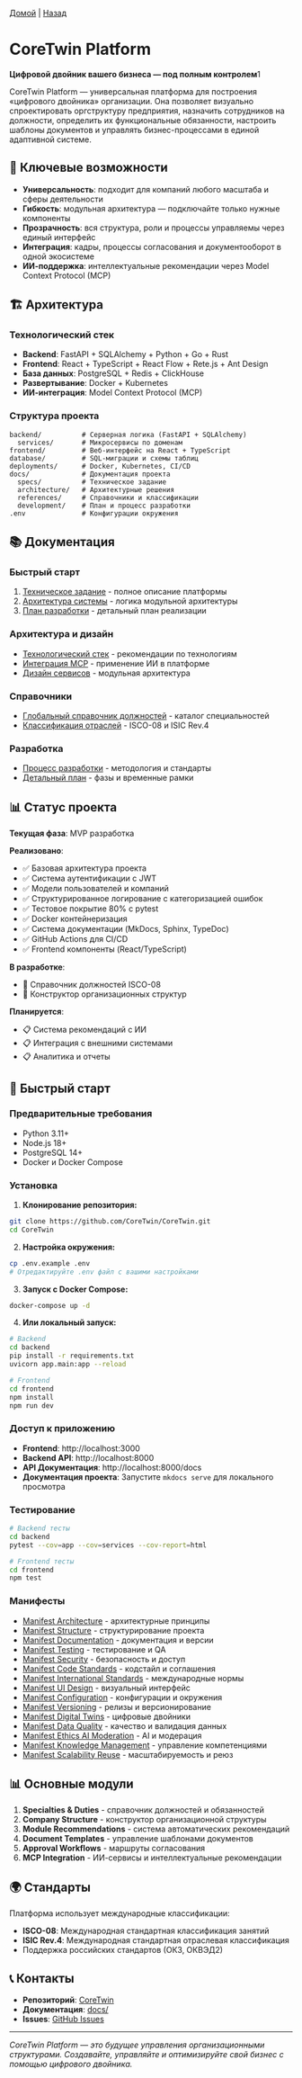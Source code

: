 [Домой](../README.md) | [Назад](../content/Description_for_agents.md)

# CoreTwin Platform

**Цифровой двойник вашего бизнеса — под полным контролем**1

CoreTwin Platform — универсальная платформа для построения «цифрового двойника» организации. Она позволяет визуально спроектировать оргструктуру предприятия, назначить сотрудников на должности, определить их функциональные обязанности, настроить шаблоны документов и управлять бизнес-процессами в единой адаптивной системе.

## 🎯 Ключевые возможности

- **Универсальность**: подходит для компаний любого масштаба и сферы деятельности
- **Гибкость**: модульная архитектура — подключайте только нужные компоненты
- **Прозрачность**: вся структура, роли и процессы управляемы через единый интерфейс
- **Интеграция**: кадры, процессы согласования и документооборот в одной экосистеме
- **ИИ-поддержка**: интеллектуальные рекомендации через Model Context Protocol (MCP)

## 🏗️ Архитектура

### Технологический стек
- **Backend**: FastAPI + SQLAlchemy + Python + Go + Rust
- **Frontend**: React + TypeScript + React Flow + Rete.js + Ant Design
- **База данных**: PostgreSQL + Redis + ClickHouse
- **Развертывание**: Docker + Kubernetes
- **ИИ-интеграция**: Model Context Protocol (MCP)

### Структура проекта

```
backend/          # Серверная логика (FastAPI + SQLAlchemy)
  services/       # Микросервисы по доменам
frontend/         # Веб-интерфейс на React + TypeScript
database/         # SQL-миграции и схемы таблиц
deployments/      # Docker, Kubernetes, CI/CD
docs/             # Документация проекта
  specs/          # Техническое задание
  architecture/   # Архитектурные решения
  references/     # Справочники и классификации
  development/    # План и процесс разработки
.env              # Конфигурации окружения
```

## 📚 Документация

### Быстрый старт
1. [Техническое задание](docs/specs/technical-specification.md) - полное описание платформы
2. [Архитектура системы](docs/architecture/service-design.md) - логика модульной архитектуры
3. [План разработки](docs/development/development-plan.md) - детальный план реализации

### Архитектура и дизайн
- [Технологический стек](docs/architecture/technology-stack.md) - рекомендации по технологиям
- [Интеграция MCP](docs/architecture/mcp-integration.md) - применение ИИ в платформе
- [Дизайн сервисов](docs/architecture/service-design.md) - модульная архитектура

### Справочники
- [Глобальный справочник должностей](docs/references/job-directory.md) - каталог специальностей
- [Классификация отраслей](docs/references/industries-classification.md) - ISCO-08 и ISIC Rev.4

### Разработка
- [Процесс разработки](docs/development/README.md) - методология и стандарты
- [Детальный план](docs/development/development-plan.md) - фазы и временные рамки

## 📊 Статус проекта

**Текущая фаза**: MVP разработка

**Реализовано**:
- ✅ Базовая архитектура проекта
- ✅ Система аутентификации с JWT
- ✅ Модели пользователей и компаний
- ✅ Структурированное логирование с категоризацией ошибок
- ✅ Тестовое покрытие 80% с pytest
- ✅ Docker контейнеризация
- ✅ Система документации (MkDocs, Sphinx, TypeDoc)
- ✅ GitHub Actions для CI/CD
- ✅ Frontend компоненты (React/TypeScript)

**В разработке**:
- 🔄 Справочник должностей ISCO-08
- 🔄 Конструктор организационных структур

**Планируется**:
- 📋 Система рекомендаций с ИИ
- 📋 Интеграция с внешними системами
- 📋 Аналитика и отчеты

## 🚀 Быстрый старт

### Предварительные требования
- Python 3.11+
- Node.js 18+
- PostgreSQL 14+
- Docker и Docker Compose

### Установка

1. **Клонирование репозитория:**
```bash
git clone https://github.com/CoreTwin/CoreTwin.git
cd CoreTwin
```

2. **Настройка окружения:**
```bash
cp .env.example .env
# Отредактируйте .env файл с вашими настройками
```

3. **Запуск с Docker Compose:**
```bash
docker-compose up -d
```

4. **Или локальный запуск:**
```bash
# Backend
cd backend
pip install -r requirements.txt
uvicorn app.main:app --reload

# Frontend
cd frontend
npm install
npm run dev
```

### Доступ к приложению
- **Frontend**: http://localhost:3000
- **Backend API**: http://localhost:8000
- **API Документация**: http://localhost:8000/docs
- **Документация проекта**: Запустите `mkdocs serve` для локального просмотра

### Тестирование
```bash
# Backend тесты
cd backend
pytest --cov=app --cov=services --cov-report=html

# Frontend тесты
cd frontend
npm test
```

### Манифесты
- [Manifest Architecture](docs/manifest/manifest_architecture.md) - архитектурные принципы
- [Manifest Structure](docs/manifest/manifest_structure.md) - структурирование проекта
- [Manifest Documentation](docs/manifest/manifest_documentation.md) - документация и версии
- [Manifest Testing](docs/manifest/manifest_testing.md) - тестирование и QA
- [Manifest Security](docs/manifest/manifest_security.md) - безопасность и доступ
- [Manifest Code Standards](docs/manifest/manifest_code_standards.md) - кодстайл и соглашения
- [Manifest International Standards](docs/manifest/manifest_international_standards.md) - международные нормы 
- [Manifest UI Design](docs/manifest/manifest_ui_design.md) - визуальный интерфейс
- [Manifest Configuration](docs/manifest/manifest_configuration.md) - конфигурации и окружения
- [Manifest Versioning](docs/manifest/manifest_versioning.md) - релизы и версионирование
- [Manifest Digital Twins](docs/manifest/manifest_digital_twins.md) - цифровые двойники
- [Manifest Data Quality](docs/manifest/manifest_data_quality.md) - качество и валидация данных
- [Manifest Ethics AI Moderation](docs/manifest/manifest_ethics_ai_moderation.md) - AI и модерация
- [Manifest Knowledge Management](docs/manifest/manifest_knowledge_management.md) - управление компетенциями
- [Manifest Scalability Reuse](docs/manifest/manifest_scalability_reuse.md) - масштабируемость и реюз

## 📊 Основные модули

1. **Specialties & Duties** - справочник должностей и обязанностей
2. **Company Structure** - конструктор организационной структуры
3. **Module Recommendations** - система автоматических рекомендаций
4. **Document Templates** - управление шаблонами документов
5. **Approval Workflows** - маршруты согласования
6. **MCP Integration** - ИИ-сервисы и интеллектуальные рекомендации

## 🌍 Стандарты

Платформа использует международные классификации:
- **ISCO-08**: Международная стандартная классификация занятий
- **ISIC Rev.4**: Международная стандартная отраслевая классификация
- Поддержка российских стандартов (ОКЗ, ОКВЭД2)

## 📞 Контакты

- **Репозиторий**: [CoreTwin](https://github.com/CoreTwin/CoreTwin)
- **Документация**: [docs/](docs/)
- **Issues**: [GitHub Issues](https://github.com/CoreTwin/CoreTwin/issues)

---

*CoreTwin Platform — это будущее управления организационными структурами. Создавайте, управляйте и оптимизируйте свой бизнес с помощью цифрового двойника.*
